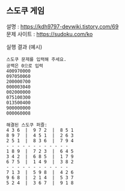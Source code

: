 ## 스도쿠 게임
설명 : https://kdh9797-devwiki.tistory.com/69  
문제 사이트 : https://sudoku.com/ko  
  
실행 결과 (예시)  
```
스도쿠 문제를 입력해 주세요.
공백은 0으로 입력
400970000
097050060
200000700
000003040
002000000
075100300
013500400
900000000
000060008

해결된 스도쿠 퍼즐:
4 3 6  |  9 7 2  |  8 5 1
8 9 7  |  4 5 1  |  2 6 3
2 5 1  |  8 3 6  |  7 9 4
- - - - - - - - - - - -
1 8 9  |  7 2 3  |  6 4 5
3 4 2  |  6 8 5  |  1 7 9
6 7 5  |  1 4 9  |  3 8 2
- - - - - - - - - - - -
7 1 3  |  5 9 8  |  4 2 6
9 6 8  |  2 1 4  |  5 3 7
5 2 4  |  3 6 7  |  9 1 8
```
